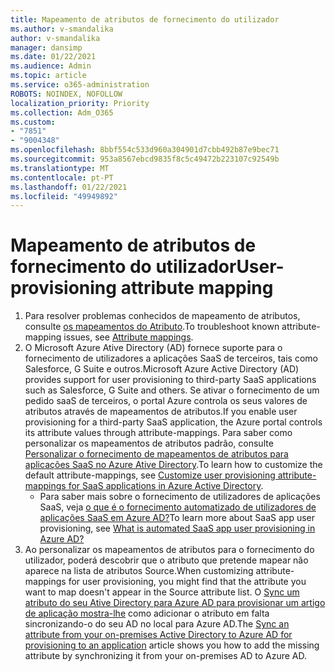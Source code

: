 ```yaml
---
title: Mapeamento de atributos de fornecimento do utilizador
ms.author: v-smandalika
author: v-smandalika
manager: dansimp
ms.date: 01/22/2021
ms.audience: Admin
ms.topic: article
ms.service: o365-administration
ROBOTS: NOINDEX, NOFOLLOW
localization_priority: Priority
ms.collection: Adm_O365
ms.custom:
- "7851"
- "9004348"
ms.openlocfilehash: 8bbf554c533d960a304901d7cbb492b87e9bec71
ms.sourcegitcommit: 953a8567ebcd9835f8c5c49472b223107c92549b
ms.translationtype: MT
ms.contentlocale: pt-PT
ms.lasthandoff: 01/22/2021
ms.locfileid: "49949892"
---
```

# <a name="user-provisioning-attribute-mapping"></a><span data-ttu-id="d7562-102">Mapeamento de atributos de fornecimento do utilizador</span><span class="sxs-lookup"><span data-stu-id="d7562-102">User-provisioning attribute mapping</span></span>

1. <span data-ttu-id="d7562-103">Para resolver problemas conhecidos de mapeamento de atributos, consulte [os mapeamentos do Atributo](https://docs.microsoft.com/azure/active-directory/app-provisioning/known-issues#attribute-mappings).</span><span class="sxs-lookup"><span data-stu-id="d7562-103">To troubleshoot known attribute-mapping issues, see [Attribute mappings](https://docs.microsoft.com/azure/active-directory/app-provisioning/known-issues#attribute-mappings).</span></span> 
2. <span data-ttu-id="d7562-104">O Microsoft Azure Ative Directory (AD) fornece suporte para o fornecimento de utilizadores a aplicações SaaS de terceiros, tais como Salesforce, G Suite e outros.</span><span class="sxs-lookup"><span data-stu-id="d7562-104">Microsoft Azure Active Directory (AD) provides support for user provisioning to third-party SaaS applications such as Salesforce, G Suite and others.</span></span> <span data-ttu-id="d7562-105">Se ativar o fornecimento de um pedido saaS de terceiros, o portal Azure controla os seus valores de atributos através de mapeamentos de atributos.</span><span class="sxs-lookup"><span data-stu-id="d7562-105">If you enable user provisioning for a third-party SaaS application, the Azure portal controls its attribute values through attribute-mappings.</span></span> <span data-ttu-id="d7562-106">Para saber como personalizar os mapeamentos de atributos padrão, consulte [Personalizar o fornecimento de mapeamentos de atributos para aplicações SaaS no Azure Ative Directory](https://docs.microsoft.com/azure/active-directory/app-provisioning/customize-application-attributes).</span><span class="sxs-lookup"><span data-stu-id="d7562-106">To learn how to customize the default attribute-mappings, see [Customize user provisioning attribute-mappings for SaaS applications in Azure Active Directory](https://docs.microsoft.com/azure/active-directory/app-provisioning/customize-application-attributes).</span></span>
    - <span data-ttu-id="d7562-107">Para saber mais sobre o fornecimento de utilizadores de aplicações SaaS, veja [o que é o fornecimento automatizado de utilizadores de aplicações SaaS em Azure AD?](https://docs.microsoft.com/azure/active-directory/app-provisioning/user-provisioning)</span><span class="sxs-lookup"><span data-stu-id="d7562-107">To learn more about SaaS app user provisioning, see [What is automated SaaS app user provisioning in Azure AD?](https://docs.microsoft.com/azure/active-directory/app-provisioning/user-provisioning)</span></span> 
3. <span data-ttu-id="d7562-108">Ao personalizar os mapeamentos de atributos para o fornecimento do utilizador, poderá descobrir que o atributo que pretende mapear não aparece na lista de atributos Source.</span><span class="sxs-lookup"><span data-stu-id="d7562-108">When customizing attribute-mappings for user provisioning, you might find that the attribute you want to map doesn't appear in the Source attribute list.</span></span> <span data-ttu-id="d7562-109">O [Sync um atributo do seu Ative Directory para Azure AD para provisionar um artigo de aplicação mostra-lhe](https://docs.microsoft.com/azure/active-directory/app-provisioning/user-provisioning-sync-attributes-for-mapping) como adicionar o atributo em falta sincronizando-o do seu AD no local para Azure AD.</span><span class="sxs-lookup"><span data-stu-id="d7562-109">The [Sync an attribute from your on-premises Active Directory to Azure AD for provisioning to an application](https://docs.microsoft.com/azure/active-directory/app-provisioning/user-provisioning-sync-attributes-for-mapping) article shows you how to add the missing attribute by synchronizing it from your on-premises AD to Azure AD.</span></span>
